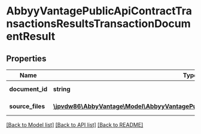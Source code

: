 # AbbyyVantagePublicApiContractTransactionsResultsTransactionDocumentResult

## Properties
Name | Type | Description | Notes
------------ | ------------- | ------------- | -------------
**document_id** | **string** | Document Id | 
**source_files** | [**\jpvdw86\AbbyVantage\Model\AbbyyVantagePublicApiContractTransactionsResultsFileDto[]**](AbbyyVantagePublicApiContractTransactionsResultsFileDto.md) | Source files collection | 

[[Back to Model list]](../../README.md#documentation-for-models) [[Back to API list]](../../README.md#documentation-for-api-endpoints) [[Back to README]](../../README.md)

